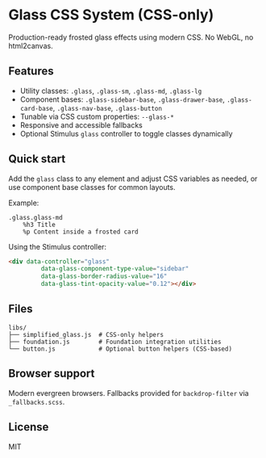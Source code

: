 # Glass CSS System (CSS-only)

Production-ready frosted glass effects using modern CSS. No WebGL, no html2canvas.

## Features

- Utility classes: `.glass`, `.glass-sm`, `.glass-md`, `.glass-lg`
- Component bases: `.glass-sidebar-base`, `.glass-drawer-base`, `.glass-card-base`, `.glass-nav-base`, `.glass-button`
- Tunable via CSS custom properties: `--glass-*`
- Responsive and accessible fallbacks
- Optional Stimulus `glass` controller to toggle classes dynamically

## Quick start

Add the `glass` class to any element and adjust CSS variables as needed, or use component base classes for common layouts.

Example:

```haml
.glass.glass-md
    %h3 Title
    %p Content inside a frosted card
```

Using the Stimulus controller:

```html
<div data-controller="glass"
         data-glass-component-type-value="sidebar"
         data-glass-border-radius-value="16"
         data-glass-tint-opacity-value="0.12"></div>
```

## Files

```text
libs/
├── simplified_glass.js  # CSS-only helpers
├── foundation.js        # Foundation integration utilities
└── button.js            # Optional button helpers (CSS-based)
```

## Browser support

Modern evergreen browsers. Fallbacks provided for `backdrop-filter` via `_fallbacks.scss`.

## License

MIT
